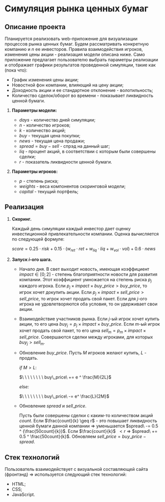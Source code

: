 # Симуляция рынка ценных бумаг
## Описание проекта 

Планируется реализовать web-приложение для визуализации процессов рынка ценных бумаг. Будем рассматривать конкретную компанию и $n$ ее инвесторов. Правила взаимодействия игроков, изменения цены акции - реализация модели описана ниже. Само приложение предлагает пользователю выбрать параметры реализации и отображает графики результатов проведенной симуляции, такие как (пока что):

- График изменения цены акции;
- Новостной фон компании, влияющий на цену акции;
- Доходность акции и ее стандартное отклонение - волотильность;
- Количество сделок/оборот во времени - показывает ликвидность ценной бумаги.

1. **Параметры модели:**
    - $days$ - количество дней симуляции;
    - $n$ - количество игроков;
    - $k$ - количество акций;
    - $buy$ - текущая цена покупки;
    - $news$ - текущая цена продажи;
    - $spread = buy - sell$ - спрэд на данный шаг;
    - $liq$ - процент акций, в соответствии с которым были совершены сделки;
    - $r$ - показатель ликвидности ценной бумаги.

1. **Параметры игроков:**
    - $p$ - степень риска;
    - $weights$ - веса компонентов скоринговой модели;
    - $capital$ - текущий портфель;

## Реализация

1. **Скоринг.**
    
    Каждый день симуляции каждый инвестор дает оценку инвестиционной привлекательности компании. Оценка вычисляется по следующей формуле:


    $score = 0.25 \cdot risk + 0.15 \cdot \left(w_{ret} \cdot ret + w_{liq} \cdot liq + w_{vol} \cdot vol\right) + 0.6 \cdot news$

    
2. **Запуск $i$-ого шага.**
    - Начало дня. В свет выходит новость, имеющая коэффициент $impact \in [0; 2]$ - степень благоприятности новости для развития компании. Этот коэффициент умножается на степень риска $p_j$ каждого игрока. Если $p_j \times impact \times buy\_price > buy\_price$, то игрок хочет докупить акции. Если $p_j \times impact \times sell\_price > sell\_price$, то игрок хочет продать свой пакет. Если для $j$-ого игрока не удовлетворяются оба условия, то он удерживает свои акции.
    - Взаимодействие участников рынка. Если $j$-ый игрок хочет купить акции, то его цена $buy_j =  p_j \times impact \times buy\_price$. Если $m$-ый игрок хочет продать свой пакет, то его цена $sell_m =  p_m \times impact \times sell\_price$. Совершаются сделки между игроками, для которых $buy_j > sell_m$.
    - Обновление $buy\_price$. Пусть $M$ игроков желают купить, $L$   - продать.
        
        *if* $M > L$:
        
        $\ \ \ \ \ \ \ \  buy\_price\ += е ^ \frac{M}{2L}$
        
        *else:*
        
        $\ \ \ \ \ \ \ \ buy\_price\ -= е^ \frac{L}{2M}$
        
    - Обновление $spread$ и $sell\_price$.
        
        Пусть были совершены сделки с каким-то количеством акций $count$. Если $\frac{count}{k}  \geq r$ - это повышает ликвидность ценной бумаги данной компании ⇒ уменьшается $spread\ -= 0.5 ^ {\frac{50count}{k}}$. Если $\frac{count}{k}$ $\ < r$ ⇒ $spread\ += 0.5 ^ \frac{50count}{k}$. Обновляем $sell\_price = buy\_price - spread$.

## Стек технологий

Пользователь взаимодействует с визуальной составляющей сайта  (фронтэнд) ⇒ используется следующий стек технологий:

- HTML;
- CSS;
- JavaScript.